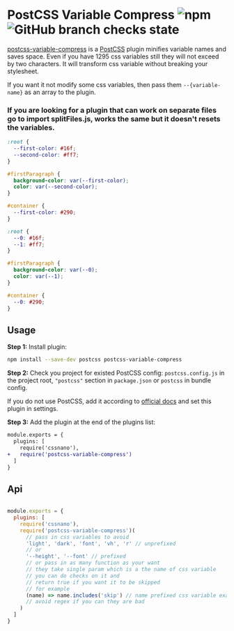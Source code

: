 # PostCSS Variable Compress ![npm](https://img.shields.io/npm/dy/postcss-variable-compress) ![GitHub branch checks state](https://img.shields.io/github/checks-status/navanshu/postcss-variable-compress/master)

[postcss-variable-compress] is a [PostCSS] plugin minifies variable names and saves space. Even if you have 1295 css variables still they will not exceed by two characters. It will transform css variable without breaking your stylesheet.

If you want it not modify some css variables, then pass them `--{variable-name}` as an array to the plugin.

[postcss]: https://github.com/postcss/postcss
[postcss-variable-compress]: https://github.com/navanshu/postcss-variable-compress

### If you are looking for a plugin that can work on separate files go to import splitFiles.js, works the same but it doesn't resets the variables.

```css
:root {
  --first-color: #16f;
  --second-color: #ff7;
}

#firstParagraph {
  background-color: var(--first-color);
  color: var(--second-color);
}

#container {
  --first-color: #290;
}
```

```css
:root {
  --0: #16f;
  --1: #ff7;
}

#firstParagraph {
  background-color: var(--0);
  color: var(--1);
}

#container {
  --0: #290;
}
```

## Usage

**Step 1:** Install plugin:

```sh
npm install --save-dev postcss postcss-variable-compress
```

**Step 2:** Check you project for existed PostCSS config: `postcss.config.js`
in the project root, `"postcss"` section in `package.json`
or `postcss` in bundle config.

If you do not use PostCSS, add it according to [official docs]
and set this plugin in settings.

**Step 3:** Add the plugin at the end of the plugins list:

```diff
module.exports = {
  plugins: [
    require('cssnano'),
+   require('postcss-variable-compress')
  ]
}
```

## Api

```javascript

module.exports = {
  plugins: [
    require('cssnano'),
    require('postcss-variable-compress')(
      // pass in css variables to avoid
      'light', 'dark', 'font', 'vh', 'r' // unprefixed
      // or
      '--height', '--font' // prefixed
      // or pass in as many function as your want
      // they take single param which is a the name of css variable
      // you can do checks on it and
      // return true if you want it to be skipped
      // for example
      (name) => name.includes('skip') // name prefixed css variable example --height
      // avoid regex if you can they are bad
    )
  ]
}

```

[official docs]: https://github.com/postcss/postcss#usage
